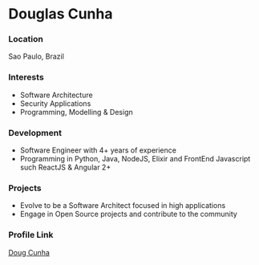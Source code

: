 # Douglas Cunha

### Location

Sao Paulo, Brazil

### Interests
* Software Architecture
* Security Applications
* Programming, Modelling & Design

### Development
* Software Engineer with 4+ years of experience
* Programming in Python, Java, NodeJS, Elixir and FrontEnd Javascript such ReactJS & Angular 2+

### Projects
* Evolve to be a Software Architect focused in high applications
* Engage in Open Source projects and contribute to the community

### Profile Link

[Doug Cunha](https://github.com/xlDoug)
